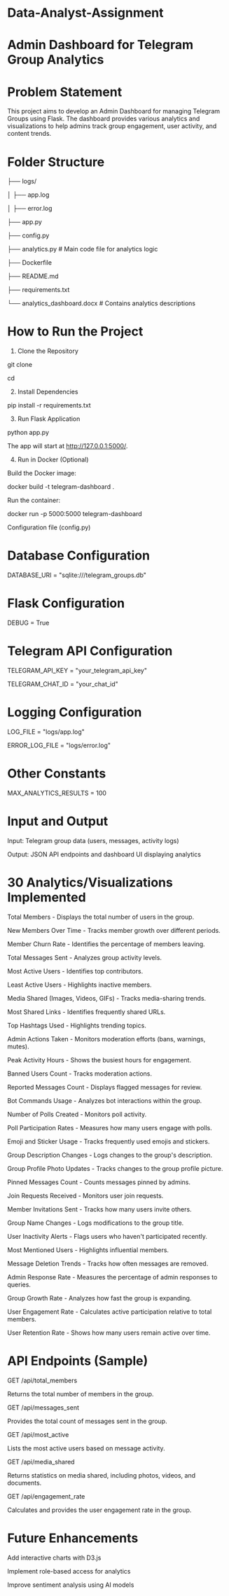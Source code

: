 ﻿# Data-Analyst-Assignment

# **Admin Dashboard for Telegram Group Analytics**

# Problem Statement

This project aims to develop an Admin Dashboard for managing Telegram Groups using Flask. The dashboard provides various analytics and visualizations to help admins track group engagement, user activity, and content trends.

# Folder Structure

├── logs/

│   ├── app.log

│   ├── error.log

├── app.py

├── config.py

├── analytics.py  # Main code file for analytics logic

├── Dockerfile

├── README.md

├── requirements.txt

└── analytics_dashboard.docx  # Contains analytics descriptions


# How to Run the Project

1. Clone the Repository

git clone <repository-url>

cd <repository-folder>

2. Install Dependencies

pip install -r requirements.txt

3. Run Flask Application

python app.py

The app will start at http://127.0.0.1:5000/.

4. Run in Docker (Optional)

Build the Docker image:

docker build -t telegram-dashboard .

Run the container:

docker run -p 5000:5000 telegram-dashboard

Configuration file (config.py)

# Database Configuration

DATABASE_URI = "sqlite:///telegram_groups.db"

# Flask Configuration

DEBUG = True

# Telegram API Configuration

TELEGRAM_API_KEY = "your_telegram_api_key"

TELEGRAM_CHAT_ID = "your_chat_id"

# Logging Configuration

LOG_FILE = "logs/app.log"

ERROR_LOG_FILE = "logs/error.log"

# Other Constants

MAX_ANALYTICS_RESULTS = 100

# Input and Output

Input: Telegram group data (users, messages, activity logs)

Output: JSON API endpoints and dashboard UI displaying analytics

# 30 Analytics/Visualizations Implemented

Total Members - Displays the total number of users in the group.

New Members Over Time - Tracks member growth over different periods.

Member Churn Rate - Identifies the percentage of members leaving.

Total Messages Sent - Analyzes group activity levels.

Most Active Users - Identifies top contributors.

Least Active Users - Highlights inactive members.

Media Shared (Images, Videos, GIFs) - Tracks media-sharing trends.

Most Shared Links - Identifies frequently shared URLs.

Top Hashtags Used - Highlights trending topics.

Admin Actions Taken - Monitors moderation efforts (bans, warnings, mutes).

Peak Activity Hours - Shows the busiest hours for engagement.

Banned Users Count - Tracks moderation actions.

Reported Messages Count - Displays flagged messages for review.

Bot Commands Usage - Analyzes bot interactions within the group.

Number of Polls Created - Monitors poll activity.

Poll Participation Rates - Measures how many users engage with polls.

Emoji and Sticker Usage - Tracks frequently used emojis and stickers.

Group Description Changes - Logs changes to the group's description.

Group Profile Photo Updates - Tracks changes to the group profile picture.

Pinned Messages Count - Counts messages pinned by admins.

Join Requests Received - Monitors user join requests.

Member Invitations Sent - Tracks how many users invite others.

Group Name Changes - Logs modifications to the group title.

User Inactivity Alerts - Flags users who haven't participated recently.

Most Mentioned Users - Highlights influential members.

Message Deletion Trends - Tracks how often messages are removed.

Admin Response Rate - Measures the percentage of admin responses to queries.

Group Growth Rate - Analyzes how fast the group is expanding.

User Engagement Rate - Calculates active participation relative to total members.

User Retention Rate - Shows how many users remain active over time.

# API Endpoints (Sample)

GET /api/total_members

Returns the total number of members in the group.

GET /api/messages_sent

Provides the total count of messages sent in the group.

GET /api/most_active

Lists the most active users based on message activity.

GET /api/media_shared

Returns statistics on media shared, including photos, videos, and documents.

GET /api/engagement_rate

Calculates and provides the user engagement rate in the group.

# Future Enhancements

Add interactive charts with D3.js

Implement role-based access for analytics

Improve sentiment analysis using AI models

